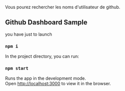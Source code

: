 Vous pourez rechercher les noms d'utilisateur de github.

## Github Dashboard Sample

you have just to launch

### `npm i`


In the project directory, you can run:

### `npm start`

Runs the app in the development mode.<br />
Open [http://localhost:3000](http://localhost:3000) to view it in the browser.